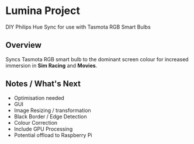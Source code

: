 # Lumina Project
 DIY Philips Hue Sync for use with Tasmota RGB Smart Bulbs

## Overview

Syncs Tasmota RGB smart bulb to the dominant screen colour for increased immersion in **Sim Racing** and **Movies**.

## Notes / What's Next
- Optimisation needed
- GUI
- Image Resizing / transformation
- Black Border / Edge Detection
- Colour Correction
- Include GPU Processing
- Potential offload to Raspberry Pi
